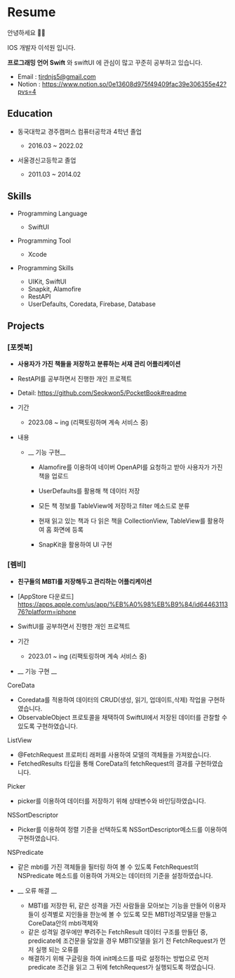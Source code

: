 # Resume


안녕하세요 🙇🏻 

IOS 개발자 이석원 입니다.

__프로그래밍 언어 Swift__ 와 swiftUI 에 관심이 많고 꾸준히 공부하고 있습니다.

* Email : tjrdnjs5@gmail.com
* Notion : https://www.notion.so/0e13608d975f49409fac39e306355e42?pvs=4

## Education

* 동국대학교 경주캠퍼스 컴퓨터공학과 4학년 졸업 
  * 2016.03 ~ 2022.02

* 서울경신고등학교 졸업
  * 2011.03 ~ 2014.02
  
## Skills

* Programming Language
  - SwiftUI
 
* Programming Tool
  - Xcode
 
* Programming Skills
  - UIKit, SwiftUI
  - Snapkit, Alamofire
  - RestAPI
  - UserDefaults, Coredata, Firebase, Database

## Projects


### [포켓북]

* __사용자가 가진 책들을 저장하고 분류하는 서재 관리 어플리케이션__

* RestAPI를 공부하면서 진행한 개인 프로젝트
  
* Detail: https://github.com/Seokwon5/PocketBook#readme

* 기간

    * 2023.08 ~ ing (리팩토링하며 계속 서비스 중)
    
* 내용

    * __ 기능 구현__
        
        - Alamofire를 이용하여 네이버 OpenAPI를 요청하고 받아 사용자가 가진 책을 업로드
          
        - UserDefaults를 활용해 책 데이터 저장
          
        - 모든 책 정보를 TableView에 저장하고 filter 메소드로 분류
          
        - 현재 읽고 있는 책과 다 읽은 책을 CollectionView, TableView를 활용하여 홈 화면에 등록
          
        - SnapKit을 활용하여 UI 구현
     

### [렘비]

* __친구들의 MBTI를 저장해두고 관리하는 어플리케이션__

* [AppStore 다운로드] https://apps.apple.com/us/app/%EB%A0%98%EB%B9%84/id6446311376?platform=iphone

* SwiftUI를 공부하면서 진행한 개인 프로젝트

* 기간

    * 2023.01 ~ ing (리팩토링하며 계속 서비스 중)
    

 * __ 기능 구현 __
      
 CoreData
- Coredata를 적용하여 데이터의 CRUD(생성, 읽기, 업데이트,삭제) 작업을 구현하였습니다.
- ObservableObject 프로토콜을 채택하여 SwiftUI에서 저장된 데이터를 관찰할 수 있도록 구현하였습니다.

ListView
- @FetchRequest 프로퍼티 래퍼를 사용하여 모델의 객체들을 가져왔습니다.
- FetchedResults 타입을 통해 CoreData의 fetchRequest의 결과를 구현하였습니다.

Picker
- picker를 이용하여 데이터를 저장하기 위해 상태변수와 바인딩하였습니다.

NSSortDescriptor
- Picker를 이용하여 정렬 기준을 선택하도록 NSSortDescriptor메소드를 이용하여 구현하였습니다.

NSPredicate
- 같은 mbti를 가진 객체들을 필터링 하여 볼 수 있도록 FetchRequest의 NSPredicate 메소드를 이용하여 가져오는 데이터의 기준을 설정하였습니다.


* __ 오류 해결 __
 
   - MBTI를 저장한 뒤, 같은 성격을 가진 사람들을 모아보는 기능을 만들어 이용자들이 성격별로 지인들을 한눈에 볼 수 있도록 모든 MBTI성격모델을 만들고 CoreData안의 mbti객체와       
   - 같은 성격일 경우에만 뿌려주는 FetchResult 데이터 구조를 만들던 중, predicate에 조건문을 달았을 경우 MBTI모델을 읽기 전 FetchRequest가 먼저 실행 되는 오류를        
   - 해결하기 위해 구글링을 하여 init메소드를 따로 설정하는 방법으로 먼저 predicate 조건을 읽고 그 뒤에 fetchRequest가 실행되도록 하였습니다.

   
<br></br>

